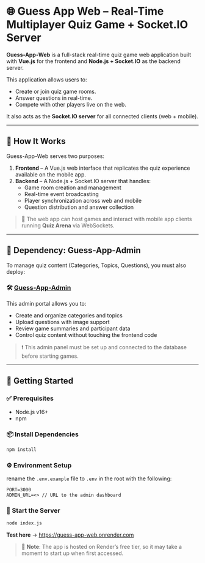 # 🌐 Guess App Web – Real-Time Multiplayer Quiz Game + Socket.IO Server

**Guess-App-Web** is a full-stack real-time quiz game web application built with **Vue.js** for the frontend and **Node.js + Socket.IO** as the backend server.

This application allows users to:
- Create or join quiz game rooms.
- Answer questions in real-time.
- Compete with other players live on the web.

It also acts as the **Socket.IO server** for all connected clients (web + mobile).

---

## 🧠 How It Works

Guess-App-Web serves two purposes:

1. **Frontend** – A Vue.js web interface that replicates the quiz experience available on the mobile app.
2. **Backend** – A Node.js + Socket.IO server that handles:
   - Game room creation and management
   - Real-time event broadcasting
   - Player synchronization across web and mobile
   - Question distribution and answer collection

> 📌 The web app can host games and interact with mobile app clients running **Quiz Arena** via WebSockets.

---

## 🔗 Dependency: Guess-App-Admin

To manage quiz content (Categories, Topics, Questions), you must also deploy:

### 🛠️ [Guess-App-Admin](https://github.com/olajhidey/guess-admin)
This admin portal allows you to:
- Create and organize categories and topics
- Upload questions with image support
- Review game summaries and participant data
- Control quiz content without touching the frontend code

> ❗ This admin panel must be set up and connected to the database before starting games.

---

## 🚀 Getting Started

### ✅ Prerequisites
- Node.js v16+
- npm

### 📦 Install Dependencies
```bash
npm install
``` 

### ⚙️ Environment Setup
rename the `.env.example` file to `.env` in the root with the following:
```env
PORT=3000
ADMIN_URL=<> // URL to the admin dashboard
```

### 🔧 Start the Server
```bash 
node index.js
```

**Test here** -> https://guess-app-web.onrender.com

> 🚨 **Note**: The app is hosted on Render’s free tier, so it may take a moment to start up when first accessed.
